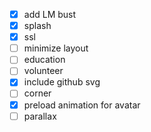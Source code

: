 - [x] add LM bust
- [x] splash
- [x] ssl
- [ ] minimize layout
- [ ] education
- [ ] volunteer
- [x] include github svg
- [ ] corner
- [x] preload animation for avatar
- [ ] parallax
